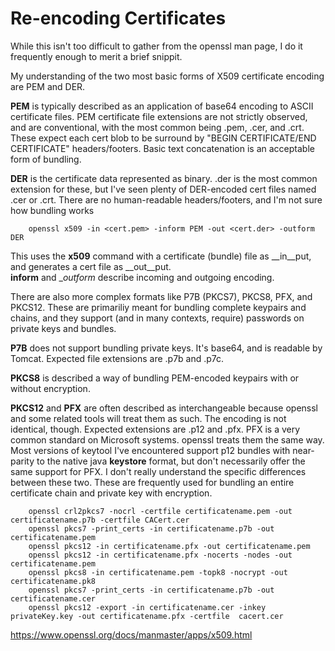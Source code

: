 Re-encoding Certificates
========================

While this isn't too difficult to gather from the openssl man page, I do it
frequently enough to merit a brief snippit.  

My understanding of the two most basic forms of X509 certificate encoding are
PEM and DER.  
  
__PEM__ is typically described as an application of base64 encoding to ASCII
certificate files.  PEM certificate file extensions are not strictly observed,
and are conventional, with the most common being .pem, .cer, and .crt.  These
expect each cert blob to be surround by "BEGIN CERTIFICATE/END CERTIFICATE"
headers/footers.  Basic text concatenation is an acceptable form of bundling.  
  
__DER__ is the certificate data represented as binary.  .der is the most common
extension for these, but I've seen plenty of DER-encoded cert files named .cer
or .crt.  There are no human-readable headers/footers, and I'm not sure how
bundling works

        openssl x509 -in <cert.pem> -inform PEM -out <cert.der> -outform DER

This uses the __x509__ command with a certificate (bundle) file as __in__put,
and generates a cert file as __out__put.  
__inform__ and __outform_ describe incoming and outgoing encoding.  
   
There are also more complex formats like P7B (PKCS7), PKCS8, PFX, and PKCS12.
These are primariliy meant for bundling complete keypairs and chains, and they
support (and in many contexts, require) passwords on private keys and bundles.  

__P7B__ does not support bundling private keys.  It's base64, and is readable
by Tomcat.  Expected file extensions are .p7b and .p7c.  

__PKCS8__ is described a way of bundling PEM-encoded keypairs with or without
encryption.  

__PKCS12__ and __PFX__ are often described as interchangeable because openssl
and some related tools will treat them as such.  The encoding is not identical,
though.  Expected extensions are .p12 and .pfx.  PFX is a very common standard
on Microsoft systems.  openssl treats them the same way.  Most versions of
keytool I've encountered support p12 bundles with near-parity to the native
java __keystore__ format, but don't necessarily offer the same support for PFX.
I don't really understand the specific differences between these two.  These
are frequently used for bundling an entire certificate chain and private key
with encryption.  
  
        openssl crl2pkcs7 -nocrl -certfile certificatename.pem -out certificatename.p7b -certfile CACert.cer  
        openssl pkcs7 -print_certs -in certificatename.p7b -out certificatename.pem  
        openssl pkcs12 -in certificatename.pfx -out certificatename.pem  
        openssl pkcs12 -in certificatename.pfx -nocerts -nodes -out certificatename.pem  
        openssl pkcs8 -in certificatename.pem -topk8 -nocrypt -out certificatename.pk8  
        openssl pkcs7 -print_certs -in certificatename.p7b -out certificatename.cer  
        openssl pkcs12 -export -in certificatename.cer -inkey privateKey.key -out certificatename.pfx -certfile  cacert.cer  
  
https://www.openssl.org/docs/manmaster/apps/x509.html
